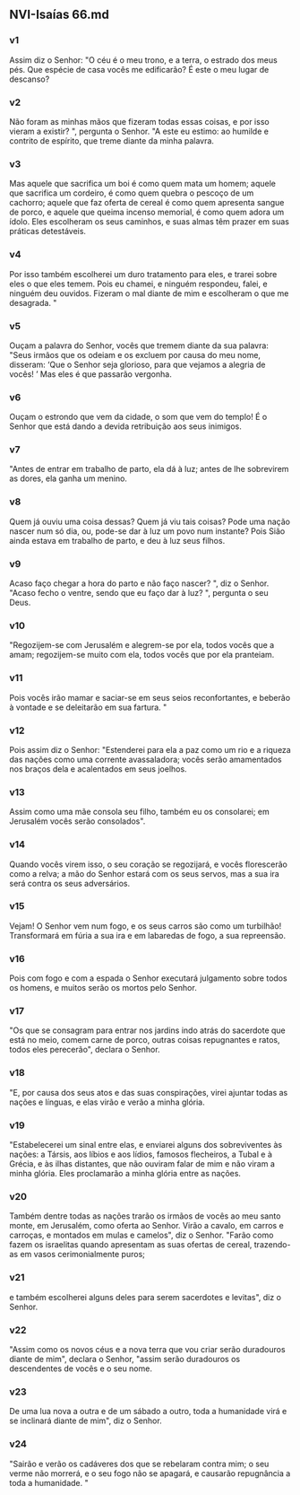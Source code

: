 ## NVI-Isaías 66.md
### v1
 Assim diz o Senhor: "O céu é o meu trono, e a terra, o estrado dos meus pés. Que espécie de casa vocês me edificarão? É este o meu lugar de descanso?
### v2
 Não foram as minhas mãos que fizeram todas essas coisas, e por isso vieram a existir? ", pergunta o Senhor. "A este eu estimo: ao humilde e contrito de espírito, que treme diante da minha palavra.
### v3
 Mas aquele que sacrifica um boi é como quem mata um homem; aquele que sacrifica um cordeiro, é como quem quebra o pescoço de um cachorro; aquele que faz oferta de cereal é como quem apresenta sangue de porco, e aquele que queima incenso memorial, é como quem adora um ídolo. Eles escolheram os seus caminhos, e suas almas têm prazer em suas práticas detestáveis.
### v4
 Por isso também escolherei um duro tratamento para eles, e trarei sobre eles o que eles temem. Pois eu chamei, e ninguém respondeu, falei, e ninguém deu ouvidos. Fizeram o mal diante de mim e escolheram o que me desagrada. "
### v5
 Ouçam a palavra do Senhor, vocês que tremem diante da sua palavra: "Seus irmãos que os odeiam e os excluem por causa do meu nome, disseram: ‘Que o Senhor seja glorioso, para que vejamos a alegria de vocês! ’ Mas eles é que passarão vergonha.
### v6
 Ouçam o estrondo que vem da cidade, o som que vem do templo! É o Senhor que está dando a devida retribuição aos seus inimigos.
### v7
 "Antes de entrar em trabalho de parto, ela dá à luz; antes de lhe sobrevirem as dores, ela ganha um menino.
### v8
 Quem já ouviu uma coisa dessas? Quem já viu tais coisas? Pode uma nação nascer num só dia, ou, pode-se dar à luz um povo num instante? Pois Sião ainda estava em trabalho de parto, e deu à luz seus filhos.
### v9
 Acaso faço chegar a hora do parto e não faço nascer? ", diz o Senhor. "Acaso fecho o ventre, sendo que eu faço dar à luz? ", pergunta o seu Deus.
### v10
 "Regozijem-se com Jerusalém e alegrem-se por ela, todos vocês que a amam; regozijem-se muito com ela, todos vocês que por ela pranteiam.
### v11
 Pois vocês irão mamar e saciar-se em seus seios reconfortantes, e beberão à vontade e se deleitarão em sua fartura. "
### v12
 Pois assim diz o Senhor: "Estenderei para ela a paz como um rio e a riqueza das nações como uma corrente avassaladora; vocês serão amamentados nos braços dela e acalentados em seus joelhos.
### v13
 Assim como uma mãe consola seu filho, também eu os consolarei; em Jerusalém vocês serão consolados".
### v14
 Quando vocês virem isso, o seu coração se regozijará, e vocês florescerão como a relva; a mão do Senhor estará com os seus servos, mas a sua ira será contra os seus adversários.
### v15
 Vejam! O Senhor vem num fogo, e os seus carros são como um turbilhão! Transformará em fúria a sua ira e em labaredas de fogo, a sua repreensão.
### v16
 Pois com fogo e com a espada o Senhor executará julgamento sobre todos os homens, e muitos serão os mortos pelo Senhor.
### v17
 "Os que se consagram para entrar nos jardins indo atrás do sacerdote que está no meio, comem carne de porco, outras coisas repugnantes e ratos, todos eles perecerão", declara o Senhor.
### v18
 "E, por causa dos seus atos e das suas conspirações, virei ajuntar todas as nações e línguas, e elas virão e verão a minha glória.
### v19
 "Estabelecerei um sinal entre elas, e enviarei alguns dos sobreviventes às nações: a Társis, aos líbios e aos lídios, famosos flecheiros, a Tubal e à Grécia, e às ilhas distantes, que não ouviram falar de mim e não viram a minha glória. Eles proclamarão a minha glória entre as nações.
### v20
 Também dentre todas as nações trarão os irmãos de vocês ao meu santo monte, em Jerusalém, como oferta ao Senhor. Virão a cavalo, em carros e carroças, e montados em mulas e camelos", diz o Senhor. "Farão como fazem os israelitas quando apresentam as suas ofertas de cereal, trazendo-as em vasos cerimonialmente puros;
### v21
 e também escolherei alguns deles para serem sacerdotes e levitas", diz o Senhor.
### v22
 "Assim como os novos céus e a nova terra que vou criar serão duradouros diante de mim", declara o Senhor, "assim serão duradouros os descendentes de vocês e o seu nome.
### v23
 De uma lua nova a outra e de um sábado a outro, toda a humanidade virá e se inclinará diante de mim", diz o Senhor.
### v24
 "Sairão e verão os cadáveres dos que se rebelaram contra mim; o seu verme não morrerá, e o seu fogo não se apagará, e causarão repugnância a toda a humanidade. "
